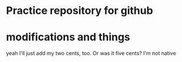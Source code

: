 
# Practice repository for github

# modifications and things

yeah I'll just add my two cents, too. Or was it five cents? I'm not native

